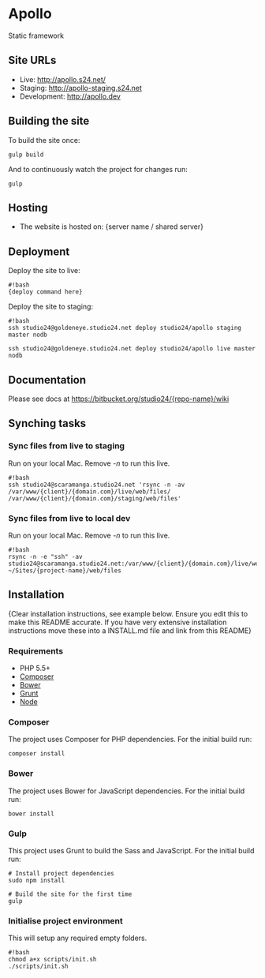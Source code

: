 # Apollo 

Static framework

## Site URLs

* Live: http://apollo.s24.net/
* Staging: http://apollo-staging.s24.net
* Development: http://apollo.dev

## Building the site

To build the site once:

    gulp build

And to continuously watch the project for changes run:

    gulp

## Hosting

* The website is hosted on: {server name / shared server}

## Deployment

Deploy the site to live:

```
#!bash
{deploy command here}
```

Deploy the site to staging:

```
#!bash
ssh studio24@goldeneye.studio24.net deploy studio24/apollo staging master nodb
```

```
ssh studio24@goldeneye.studio24.net deploy studio24/apollo live master nodb
```

## Documentation

Please see docs at https://bitbucket.org/studio24/{repo-name}/wiki

## Synching tasks

### Sync files from live to staging

Run on your local Mac. Remove *-n* to run this live.

```
#!bash
ssh studio24@scaramanga.studio24.net 'rsync -n -av /var/www/{client}/{domain.com}/live/web/files/ /var/www/{client}/{domain.com}/staging/web/files'
```

### Sync files from live to local dev

Run on your local Mac. Remove *-n* to run this live.

```
#!bash
rsync -n -e "ssh" -av studio24@scaramanga.studio24.net:/var/www/{client}/{domain.com}/live/web/files/ ~/Sites/{project-name}/web/files
```

## Installation

{Clear installation instructions, see example below. Ensure you edit this to make this README accurate. If you have very extensive installation instructions move these into a INSTALL.md file and link from this README}

### Requirements

* PHP 5.5+
* [Composer](https://getcomposer.org/) 
* [Bower](http://bower.io/) 
* [Grunt](http://gruntjs.com/) 
* [Node](https://nodejs.org)

### Composer

The project uses Composer for PHP dependencies. For the initial build run:

    composer install

### Bower

The project uses Bower for JavaScript dependencies. For the initial build run:

    bower install

### Gulp

This project uses Grunt to build the Sass and JavaScript. For the initial build run:

    # Install project dependencies
    sudo npm install

    # Build the site for the first time
    gulp

### Initialise project environment

This will setup any required empty folders.

```
#!bash
chmod a+x scripts/init.sh
./scripts/init.sh
```